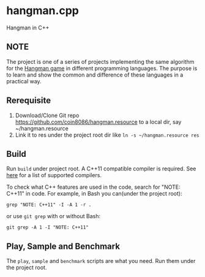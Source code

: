 # hangman.cpp
Hangman in C++

## NOTE
The project is one of a series of projects implementing the same algorithm for the [Hangman game](https://en.wikipedia.org/wiki/Hangman_(game)) in different programming languages. The purpose is to learn and show the common and difference of these languages in a practical way.

## Rerequisite

1. Download/Clone Git repo https://github.com/coin8086/hangman.resource to a local dir, say ~/hangman.resource
2. Link it to res under the project root dir like `ln -s ~/hangman.resource res`

## Build

Run `build` under project root. A C++11 compatible compiler is required. See [here](http://en.cppreference.com/w/cpp/compiler_support) for a list of supported compilers.

To check what C++ features are used in the code, search for "NOTE: C++11" in code. For example, in Bash you can(under the project root):

```
grep "NOTE: C++11" -I -A 1 -r .
```

or use `git grep` with or without Bash:

```
git grep -A 1 -I "NOTE: C++11"
```

## Play, Sample and Benchmark

The `play`, `sample` and `benchmark` scripts are what you need. Run them under the project root.
